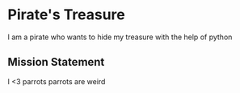 # Pirate's Treasure

I am a pirate who wants to hide my treasure with the help of python


## Mission Statement

I <3 parrots
parrots are weird
